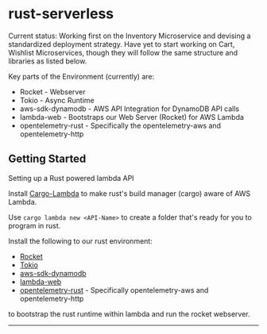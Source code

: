 # rust-serverless
Current status:
    Working first on the Inventory Microservice and devising a standardized deployment strategy.
    Have yet to start working on Cart, Wishlist Microservices, though they will follow the same structure and libraries as listed below.

Key parts of the Environment (currently) are:
* Rocket - Webserver
* Tokio - Async Runtime
* aws-sdk-dynamodb - AWS API Integration for DynamoDB API calls
* lambda-web - Bootstraps our Web Server (Rocket) for AWS Lambda
* opentelemetry-rust - Specifically the opentelemetry-aws and opentelemetry-http

## Getting Started
Setting up a Rust powered lambda API

Install [Cargo-Lambda](https://www.cargo-lambda.info/guide/getting-started.html) to make rust's build manager (cargo) aware of AWS Lambda.

Use `cargo lambda new <API-Name>` to create a folder that's ready for you to program in rust.

Install the following to our rust environment:
* [Rocket](https://rocket.rs/)
* [Tokio](https://tokio.rs/)
* [aws-sdk-dynamodb](https://docs.rs/aws-sdk-dynamodb/latest/aws_sdk_dynamodb/)
* [lambda-web](https://crates.io/crates/lambda-web)
* [opentelemetry-rust](https://opentelemetry.io/docs/instrumentation/rust/) - Specifically opentelemetry-aws and opentelemetry-http

to bootstrap the rust runtime within lambda and run the rocket webserver.

---
